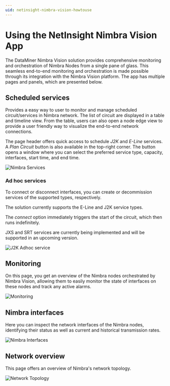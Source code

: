 ```yaml
---
uid: netinsight-nimbra-vision-howtouse
---
```


# Using the NetInsight Nimbra Vision App

The DataMiner Nimbra Vision solution provides comprehensive monitoring and orchestration of Nimbra Nodes from a single pane of glass. This seamless end-to-end monitoring and orchestration is made possible through its integration with the Nimbra Vision platform. The app has multiple pages and panels, which are presented below.

## Scheduled services

Provides a easy way to user to monitor and manage scheduled circuit/services in Nimbra network. The list of circuit are displayed in a table and timeline view. From the table, users can also open a node edge view to provide a user friendly way to visualize the end-to-end network connections.

The page header offers quick access to schedule *J2K* and *E-Line* services. A *Plan Circuit* button is also available in the top-right corner. The button opens a window where you can select the preferred service type, capacity, interfaces, start time, and end time.

![Nimbra Services](~/solutions/images/netinsight-nimbra-vision-scheduled.png)

### Ad hoc services

To connect or disconnect interfaces, you can create or decommission services of the supported types, respectively.

The solution currently supports the E-Line and J2K service types.

The *connect* option immediately triggers the start of the circuit, which then runs indefinitely.

JXS and SRT services are currently being implemented and will be supported in an upcoming version.

![J2K Adhoc service](~/solutions/images/netinsight-nimbra-vision-adhocpanel.png)

## Monitoring

On this page, you get an overview of the Nimbra nodes orchestrated by Nimbra Vision, allowing them to easily monitor the state of interfaces on these nodes and track any active alarms.

![Monitoring](~/solutions/images/netinsight-nimbra-vision-monitoring.png)

## Nimbra interfaces

Here you can inspect the network interfaces of the Nimbra nodes, identifying their status as well as current and historical transmission rates.

![Nimbra Interfaces](~/solutions/images/netinsight-nimbra-vision-interfaces.png)

## Network overview

This page offers an overview of Nimbra's network topology.

![Network Topology](~/solutions/images/netinsight-nimbra-vision-networktopology.png)
